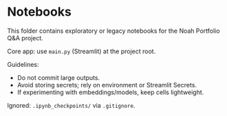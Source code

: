 Notebooks
=========

This folder contains exploratory or legacy notebooks for the Noah Portfolio Q&A project.

Core app: use `main.py` (Streamlit) at the project root.

Guidelines:
- Do not commit large outputs.
- Avoid storing secrets; rely on environment or Streamlit Secrets.
- If experimenting with embeddings/models, keep cells lightweight.

Ignored: `.ipynb_checkpoints/` via `.gitignore`.
